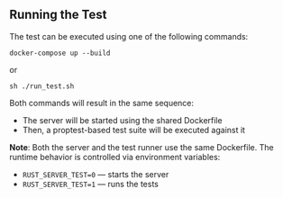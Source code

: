 ## Running the Test

The test can be executed using one of the following commands:

```
docker-compose up --build
```

or

```
sh ./run_test.sh
```

Both commands will result in the same sequence:

- The server will be started using the shared Dockerfile
- Then, a proptest-based test suite will be executed against it

**Note**: Both the server and the test runner use the same Dockerfile.
The runtime behavior is controlled via environment variables:

- `RUST_SERVER_TEST=0` — starts the server
- `RUST_SERVER_TEST=1` — runs the tests